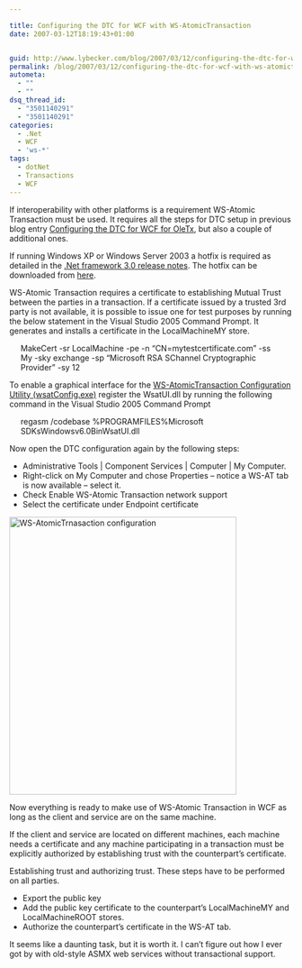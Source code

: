 ```yaml
---

title: Configuring the DTC for WCF with WS-AtomicTransaction
date: 2007-03-12T18:19:43+01:00


guid: http://www.lybecker.com/blog/2007/03/12/configuring-the-dtc-for-wcf-with-ws-atomictransaction/
permalink: /blog/2007/03/12/configuring-the-dtc-for-wcf-with-ws-atomictransaction/
autometa:
  - ""
  - ""
dsq_thread_id:
  - "3501140291"
  - "3501140291"
categories:
  - .Net
  - WCF
  - 'ws-*'
tags:
  - dotNet
  - Transactions
  - WCF
---
```

If interoperability with other platforms is a requirement WS-Atomic Transaction must be used. It requires all the steps for DTC setup in previous blog entry [Configuring the DTC for WCF for OleTx](/blog/2007/03/12/configuring-the-dtc-for-wcf-with-oletx/), but also a couple of additional ones.

If running Windows XP or Windows Server 2003 a hotfix is required as detailed in the [.Net framework 3.0 release notes](http://msdn2.microsoft.com/en-us/windowsvista/bb188202.aspx). The hotfix can be downloaded from [here](http://go.microsoft.com/fwlink/?linkid=46976).

WS-Atomic Transaction requires a certificate to establishing Mutual Trust between the parties in a transaction. If a certificate issued by a trusted 3rd party is not available, it is possible to issue one for test purposes by running the below statement in the Visual Studio 2005 Command Prompt. It generates and installs a certificate in the LocalMachineMY store.

<p style="margin: 0pt 20px">
  MakeCert -sr LocalMachine -pe -n &#8220;CN=mytestcertificate.com&#8221; -ss My -sky exchange -sp &#8220;Microsoft RSA SChannel Cryptographic Provider&#8221; -sy 12
</p>

To enable a graphical interface for the [WS-AtomicTransaction Configuration Utility (wsatConfig.exe)](http://msdn2.microsoft.com/en-us/library/aa347734.aspx) register the WsatUI.dll by running the following command in the Visual Studio 2005 Command Prompt

<p style="margin: 0pt 20px">
  regasm /codebase %PROGRAMFILES%Microsoft SDKsWindowsv6.0BinWsatUI.dll
</p>

Now open the DTC configuration again by the following steps:

  * Administrative Tools | Component Services | Computer | My Computer.
  * Right-click on My Computer and chose Properties – notice a WS-AT tab is now available
    – select it.
  * Check Enable WS-Atomic Transaction network support
  * Select the certificate under Endpoint certificate

<img loading="lazy" class="alignnone size-full wp-image-244" title="WS-AtomicTrnasaction configuration" src="http://www.lybecker.com/blog/wp-content/uploads/ws-atconfiguration.jpg" alt="WS-AtomicTrnasaction configuration" width="404" height="493" />

Now everything is ready to make use of WS-Atomic Transaction in WCF as long as the client and service are on the same machine.

If the client and service are located on different machines, each machine needs a certificate and any machine participating in a transaction must be explicitly authorized by establishing trust with the counterpart’s certificate.

Establishing trust and authorizing trust. These steps have to be performed on all parties.

  * Export the public key
  * Add the public key certificate to the counterpart’s LocalMachineMY and LocalMachineROOT
    stores.
  * Authorize the counterpart’s certificate in the WS-AT tab.

It seems like a daunting task, but it is worth it. I can’t figure out how I ever got by with old-style ASMX web services without transactional support.
